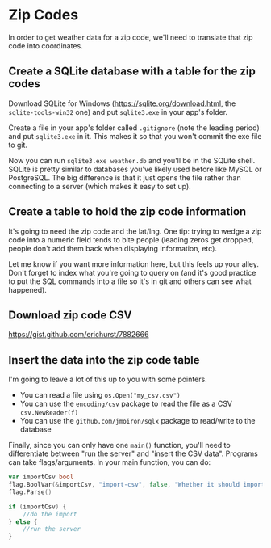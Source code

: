 # Zip Codes

In order to get weather data for a zip code, we'll need to translate that zip code into coordinates.

## Create a SQLite database with a table for the zip codes

Download SQLite for Windows (https://sqlite.org/download.html, the `sqlite-tools-win32` one) and put `sqlite3.exe` in your app's folder.

Create a file in your app's folder called `.gitignore` (note the leading period) and put `sqlite3.exe` in it. This makes it so that you won't commit the exe file to git.

Now you can run `sqlite3.exe weather.db` and you'll be in the SQLite shell. SQLite is pretty similar to databases you've likely used before like MySQL or PostgreSQL. The big difference is that it just opens the file rather than connecting to a server (which makes it easy to set up).

## Create a table to hold the zip code information

It's going to need the zip code and the lat/lng. One tip: trying to wedge a zip code into a numeric field tends to bite people (leading zeros get dropped, people don't add them back when displaying information, etc).

Let me know if you want more information here, but this feels up your alley. Don't forget to index what you're going to query on (and it's good practice to put the SQL commands into a file so it's in git and others can see what happened).

## Download zip code CSV

https://gist.github.com/erichurst/7882666

## Insert the data into the zip code table

I'm going to leave a lot of this up to you with some pointers.

* You can read a file using `os.Open("my_csv.csv")`
* You can use the `encoding/csv` package to read the file as a CSV `csv.NewReader(f)`
* You can use the `github.com/jmoiron/sqlx` package to read/write to the database

Finally, since you can only have one `main()` function, you'll need to differentiate between "run the server" and "insert the CSV data". Programs can take flags/arguments. In your main function, you can do:

```go
var importCsv bool
flag.BoolVar(&importCsv, "import-csv", false, "Whether it should import the csv instead of running the server")
flag.Parse()

if (importCsv) {
    //do the import
} else {
    //run the server
}
```